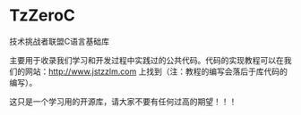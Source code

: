 # TzZeroC
技术挑战者联盟C语言基础库

主要用于收录我们学习和开发过程中实践过的公共代码。代码的实现教程可以在我们的网站：http://www.jstzzlm.com 上找到（注：教程的编写会落后于库代码的编写）。

这只是一个学习用的开源库，请大家不要有任何过高的期望！！！
